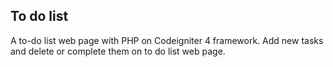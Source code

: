 
## To do list 
A to-do list web page with PHP on Codeigniter 4 framework.
Add new tasks and delete or complete them on to do list web page.



